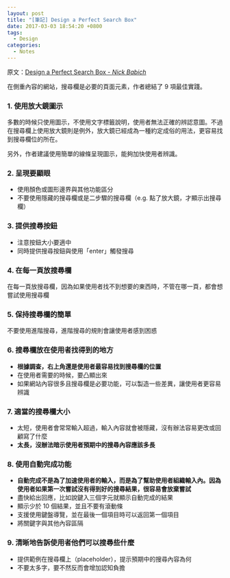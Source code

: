 ```yaml
---
layout: post
title: "[筆記] Design a Perfect Search Box"
date: 2017-03-03 18:54:20 +0800
tags:
  - Design
categories:
  - Notes
---
```


原文：[Design a Perfect Search Box - *Nick Babich*](https://uxplanet.org/design-a-perfect-search-box-b6baaf9599c
)

在側重內容的網站，搜尋欄是必要的頁面元素，作者總結了 9 項最佳實踐。

<!--more-->

### 1. 使用放大鏡圖示

多數的時候只使用圖示，不使用文字標籤說明，使用者無法正確的辨認意圖。不過在搜尋欄上使用放大鏡則是例外，放大鏡已經成為一種約定成俗的用法，更容易找到搜尋欄位的所在。

另外，作者建議使用簡單的線條呈現圖示，能夠加快使用者辨識。

### 2. 呈現要顯眼

- 使用顏色或圖形邊界與其他功能區分
- 不要使用隱藏的搜尋欄或是二步驟的搜尋欄（e.g. 點了放大鏡，才顯示出搜尋欄）

### 3. 提供搜尋按鈕

- 注意按鈕大小要適中
- 同時提供搜尋按鈕與使用「enter」觸發搜尋

### 4. 在每一頁放搜尋欄

在每一頁放搜尋欄，因為如果使用者找不到想要的東西時，不管在哪一頁，都會想嘗試使用搜尋欄

### 5. 保持搜尋欄的簡單

不要使用進階搜尋，進階搜尋的規則會讓使用者感到困惑

### 6. 搜尋欄放在使用者找得到的地方

- **根據調查，右上角還是使用者最容易找到搜尋欄的位置**
- 在使用者需要的時候，要凸顯出來
- 如果網站內容很多且搜尋欄是必要功能，可以製造一些差異，讓使用者更容易辨識

### 7. 適當的搜尋欄大小

- 太短，使用者會常常輸入超過，輸入內容就會被隱藏，沒有辦法容易更改或回顧寫了什麼
- **太長，沒辦法暗示使用者預期中的搜尋內容應該多長**

### 8. 使用自動完成功能

- **自動完成不是為了加速使用者的輸入，而是為了幫助使用者組織輸入內。因為使用者如果第一次嘗試沒有得到好的搜尋結果，很容易會放棄嘗試**
- 盡快給出回應，比如說鍵入三個字元就顯示自動完成的結果
- 顯示少於 10 個結果，並且不要有滾動條
- 支援使用鍵盤導覽，並在最後一個項目時可以返回第一個項目
- 將關鍵字與其他內容區隔

### 9. 清晰地告訴使用者他們可以搜尋些什麼

- 提供範例在搜尋欄上（placeholder），提示預期中的搜尋內容為何
- 不要太多字，要不然反而會增加認知負擔
